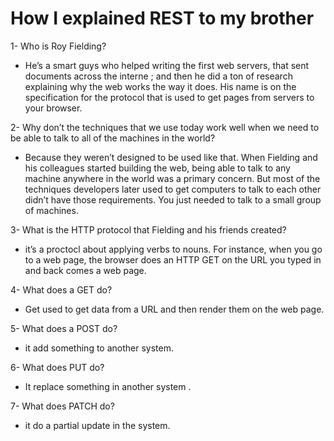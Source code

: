 # How I explained REST to my brother

1- Who is Roy Fielding?

- He’s a smart guys who helped writing the first web servers, that sent documents across the interne ; and then he did a ton of research explaining why the web works the way it does. His name is on the specification for the protocol that is used to get pages from servers to your browser.

2- Why don’t the techniques that we use today work well when we need to be able to talk to all of the machines in the world?

- Because they weren’t designed to be used like that. When Fielding and his colleagues started building the web, being able to talk to any machine anywhere in the world was a primary concern. But most of the techniques developers later used to get computers to talk to each other didn’t have those requirements. You just needed to talk to a small group of machines.

3- What is the HTTP protocol that Fielding and his friends created?

- it’s a proctocl about applying verbs to nouns. For instance, when you go to a web page, the browser does an HTTP GET on the URL you typed in and back comes a web page.

4- What does a GET do?

- Get used to get data from a URL and then render them on the web page.

5- What does a POST do?

- it add something to another system.

6- What does PUT do?

- It replace something in another system .

7- What does PATCH do?

- it do a partial update in the system.
